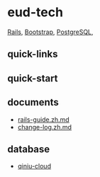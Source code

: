 # eud-tech

[Rails](https://rubyonrails.org),
[Bootstrap](https://getbootstrap.com),
[PostgreSQL](https://www.postgresql.org),

## quick-links

## quick-start

## documents

- [rails-guide.zh.md](./documents/rails-guide.zh.md)
- [change-log.zh.md](./documents/change-log.zh.md)

## database

- [qiniu-cloud](https://www.qiniu.com/prices/kodo)
